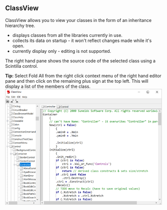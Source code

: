 ## ClassView

ClassView allows you to view your classes 
in the form of an inheritance hierarchy tree.

-	displays classes from all the libraries currently in use.
-	collects its data on startup -
	        it won't reflect changes made while it's open.
-	currently display only - editing is not supported.


The right hand pane shows the source code of the selected class
using a Scintilla control.

**Tip:** Select Fold All from the right click context menu
of the right hand editor pane
and then click on the remaining plus sign at the top left.
This will display a list of the members of the class.
![](<../res/classview.png>)